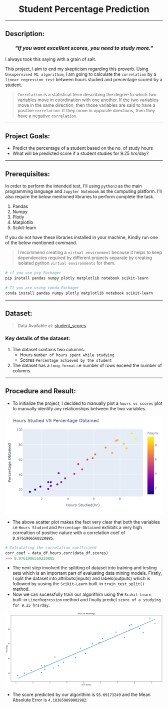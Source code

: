 <h1 align="center">Student Percentage Prediction</h1>

---
## Description:


<h3 align = 'center'><i>"If you want excellent scores, you need to study more."</i></h3>

I always took this saying with a grain of salt. 

This project, I aim to end my skepticism regarding this proverb. Using `Unsupervised ML algorithim`, I am going to calculate the `correlation` by a `linear regression test` between hours studied and precentage scored by a student.
>`Correlation` is a statistical term describing the degree to which two variables move in coordination with one another. If the two variables move in the same direction, then those variables are said to have a positive `correlation`. If they move in opposite directions, then they have a negative `correlation`.
---
## Project Goals:
- Predict the percentage of a student based on the no. of study hours
- What will be predicted score if a student studies for 9.25 hrs/day?
---
## Prerequisites:
In order to perform the intended test, I'll using `python3` as the main programming language and `Jupyter Notebook` as the computing platform.
I'll also require the below mentioned libraries to perform complete the task.
   1. Pandas
   2. Numpy
   3. Plotly
   4. Matplotlib
   5. Scikit-learn

If you do not have these libraries installed in your machine, Kindly run one of the below mentioned command.
> I recommend creating a `virtual environment` because it helps to keep dependencies required by different projects separate by creating isolated python `virtual environments` for them.

```bash
# if you use pip Packager
pip install pandas numpy plotly matplotlib notebook scikit-learn
```
```bash
# If you are using conda Packager
conda install pandas numpy plotly matplotlib notebook scikit-learn
```
---

## Dataset:
> Data Available at: [student_scores](https://raw.githubusercontent.com/AdiPersonalWorks/Random/master/student_scores%20-%20student_scores.csv)

### Key details of the dataset:
   1. The dataset contains two columns:
      - Hours `Number of hours spent while studying`
      - Scores `Percentage achieved by the student`
   2. The dataset has a `long-format` i.e number of rows exceed the number of columns.

   ---

   ## Procedure and Result:

   - To initialize the project, I decided to manually plot a `hours vs scores` plot to manually identify any relationships between the two variables.

![Image](./images/hours_vs_scores_plot.png)

- The above scatter plot makes the fact very clear that both the variables i.e `Hours Studied` and `Percentage Obtained` exhibits a very high correaltion of positive nature with a correlation coef of `0.9761906560220885`. 
```python
# Calculating the correlation coefficient
corr_coef = data_df.hours.corr(data_df.scores)
>>> 0.9761906560220885 
```
- The next step involved the splitting of dataset into training and testing sets which is an important part of evaluating data mining models. 
Firstly, I split the dataset into attributs(inputs) and labels(outputs) which is followed by uusing the `Scikit-Learn` built-in `train_test_split()` method.
- Now we can sucessfully train our algorithim using the `Scikit-Learn` built-in `LinerRegression` method and finally predict `score of a studying for 9.25 hrs/day`.

![Image](./images/output.png)

-  The score predicted by our algorithim is `93.69173249` and the Mean Absolute Error is `4.183859899002982`.